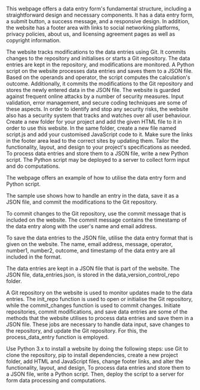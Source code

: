 This webpage offers a data entry form's fundamental structure, including a straightforward design and necessary components. It has a data entry form, a submit button, a success message, and a responsive design. In addition, the website has a footer area with links to social networking platforms, privacy policies, about us, and licensing agreement pages as well as copyright information.

The website tracks modifications to the data entries using Git. It commits changes to the repository and initialises or starts a Git repository. The data entries are kept in the repository, and modifications are monitored.
A Python script on the website processes data entries and saves them to a JSON file. Based on the operands and operator, the script computes the calculation's outcome. Additionally, it commits the modifications to the Git repository and stores the newly entered data in the JSON file.
The website is guarded against frequent online attacks by a number of security measures. Input validation, error management, and secure coding techniques are some of these aspects. In order to identify and stop any security risks, the website also has a security system that tracks and watches over all user behaviour.
Create a new folder for your project and add the given HTML file to it in order to use this website. In the same folder, create a new file named script.js and add your customised JavaScript code to it. Make sure the links in the footer area lead to the correct sites by updating them. Tailor the functionality, layout, and design to your project's specifications as needed. To process data entries and store them to a JSON file, write a new Python script. The Python script may be deployed to a server to collect form input and do computations.


The webpage offers an example of how to utilise the data entry form and Python script. 



The sample use shows how to handle an entry in the data, save it as a JSON file, and commit the modifications to the Git repository.



To commit changes to the Git repository, use the commit message that is included on the website. The commit message contains the timestamp of the data entry along with the user's name and email address.



To save the data entries to the JSON file, utilise the data entry format that is given on the website. The name, email address, message, operator, number1, number2, outcome, and timestamp of the data entry are all included in the format.


The data entries are kept in a JSON file that is part of the website. The JSON file, data_entries.json, is stored in the data_version_control_repo folder.

A Git repository on the website is used to monitor updates made to the data entries. The init_repo function is used to open or initialise the Git repository, while the commit_changes function is used to commit changes.
Initiate repositories, commit modifications, and save data entries are some of the methods that the website utilises to process data entries and save them in a JSON file. These jobs are necessary to handle data input, save changes to the repository, and update the Git repository. For this, the process_data_entry function is employed.

Use Python 3.x to install a website by doing the following steps: use Git to clone the repository, pip to install dependencies, create a new project folder, add HTML and JavaScript files, change footer links, and alter the functionality, layout, and design, To process data entries and store them to a JSON file, write a Python script. Then, deploy the script to a server for form data processing and computations.
